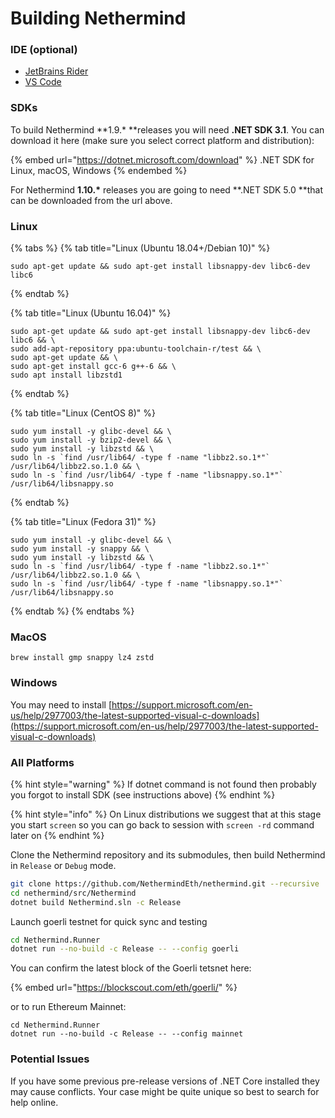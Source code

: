 # Building Nethermind

### IDE (optional)

* [JetBrains Rider](https://www.jetbrains.com/rider/)
* [VS Code](https://code.visualstudio.com/docs/other/dotnet)

### SDKs

To build Nethermind **1.9.\* **releases you will need **.NET SDK 3.1**. You can download it here (make sure you select correct platform and distribution):

{% embed url="https://dotnet.microsoft.com/download" %}
.NET SDK for Linux, macOS, Windows
{% endembed %}

For Nethermind **1.10.\*** releases you are going to need **.NET SDK 5.0 **that can be downloaded from the url above.

### Linux

{% tabs %}
{% tab title="Linux (Ubuntu 18.04+/Debian 10)" %}
```
sudo apt-get update && sudo apt-get install libsnappy-dev libc6-dev libc6
```
{% endtab %}

{% tab title="Linux (Ubuntu 16.04)" %}
```
sudo apt-get update && sudo apt-get install libsnappy-dev libc6-dev libc6 && \
sudo add-apt-repository ppa:ubuntu-toolchain-r/test && \
sudo apt-get update && \
sudo apt-get install gcc-6 g++-6 && \
sudo apt install libzstd1
```
{% endtab %}

{% tab title="Linux (CentOS 8)" %}
```
sudo yum install -y glibc-devel && \
sudo yum install -y bzip2-devel && \
sudo yum install -y libzstd && \
sudo ln -s `find /usr/lib64/ -type f -name "libbz2.so.1*"` /usr/lib64/libbz2.so.1.0 && \
sudo ln -s `find /usr/lib64/ -type f -name "libsnappy.so.1*"` /usr/lib64/libsnappy.so
```
{% endtab %}

{% tab title="Linux (Fedora 31)" %}
```
sudo yum install -y glibc-devel && \
sudo yum install -y snappy && \
sudo yum install -y libzstd && \
sudo ln -s `find /usr/lib64/ -type f -name "libbz2.so.1*"` /usr/lib64/libbz2.so.1.0 && \
sudo ln -s `find /usr/lib64/ -type f -name "libsnappy.so.1*"` /usr/lib64/libsnappy.so
```
{% endtab %}
{% endtabs %}

### MacOS

```
brew install gmp snappy lz4 zstd
```

### Windows

You may need to install [https://support.microsoft.com/en-us/help/2977003/the-latest-supported-visual-c-downloads](https://support.microsoft.com/en-us/help/2977003/the-latest-supported-visual-c-downloads)

### All Platforms

{% hint style="warning" %}
If dotnet command is not found then probably you forgot to install SDK (see instructions above)
{% endhint %}

{% hint style="info" %}
On Linux distributions we suggest that at this stage you start `screen` so you can go back to session with `screen -rd` command later on
{% endhint %}

Clone the Nethermind repository and its submodules, then build Nethermind in `Release` or `Debug` mode.

```bash
git clone https://github.com/NethermindEth/nethermind.git --recursive
cd nethermind/src/Nethermind
dotnet build Nethermind.sln -c Release
```

Launch goerli testnet for quick sync and testing

```bash
cd Nethermind.Runner
dotnet run --no-build -c Release -- --config goerli
```

You can confirm the latest block of the Goerli tetsnet here:

{% embed url="https://blockscout.com/eth/goerli/" %}

or to run Ethereum Mainnet:

```
cd Nethermind.Runner
dotnet run --no-build -c Release -- --config mainnet
```

### Potential Issues

If you have some previous pre-release versions of .NET Core installed they may cause conflicts. Your case might be quite unique so best to search for help online.
